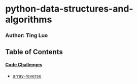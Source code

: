 # python-data-structures-and-algorithms

### Author: Ting Luo

## Table of Contents

#### [Code Challenges](https://github.com/masonrybits/python-data-structures-and-algorithms)
   * [array-reverse](https://github.com/masonrybits/python-data-structures-and-algorithms/tree/master/challenges/array_reverse)

